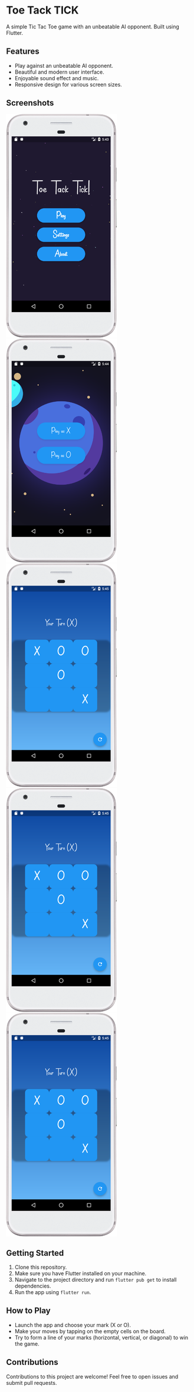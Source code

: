 
# Toe Tack TICK

A simple Tic Tac Toe game with an unbeatable AI opponent. Built using Flutter.

## Features

- Play against an unbeatable AI opponent.
- Beautiful and modern user interface.
- Enjoyable sound effect and music.
- Responsive design for various screen sizes.


## Screenshots

<img src="screenshots/Screenshot1.png" width="300" alt="Screenshot 1">
<img src="screenshots/Screenshot2.png" width="300" alt="Screenshot 2">
<img src="screenshots/Screenshot3.png" width="300" alt="Screenshot 3">
<img src="screenshots/Screenshot3.png" width="300" alt="Screenshot 4">
<img src="screenshots/Screenshot3.png" width="300" alt="Screenshot 5">




## Getting Started

1. Clone this repository.
2. Make sure you have Flutter installed on your machine.
3. Navigate to the project directory and run `flutter pub get` to install dependencies.
4. Run the app using `flutter run`.

## How to Play

- Launch the app and choose your mark (X or O).
- Make your moves by tapping on the empty cells on the board.
- Try to form a line of your marks (horizontal, vertical, or diagonal) to win the game.

## Contributions
Contributions to this project are welcome! Feel free to open issues and submit pull requests.

